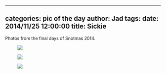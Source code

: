 
---
categories: pic of the day
author: Jad
tags: 
date: 2014/11/25 12:00:00
title: Sickie
---
<p>Photos from the final days of Snotmas 2014.</p>
<figure>
<img src="/img/2014/11/25/img_20141125_113112219_medium.jpg" />
<figcaption></figcaption>
</figure>

<figure>
<img src="/img/2014/11/25/img_20141125_113053259_medium.jpg" />
<figcaption></figcaption>
</figure>

<figure>
<img src="/img/2014/11/25/img_20141125_141638590_large.jpg" />
<figcaption></figcaption>
</figure>
